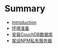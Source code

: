 # Summary

* [Introduction](README.md)
* [环境准备](chapter1.md)
* [安装CouchDB数据库](chapter2.md)
* [架设NPM私有服务器](chapter3.md)

